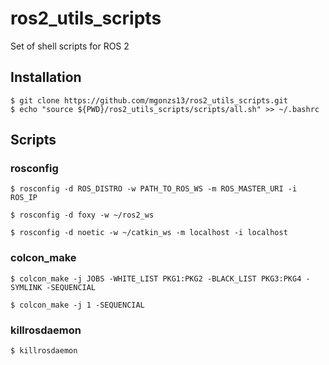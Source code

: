 # ros2_utils_scripts

Set of shell scripts for ROS 2

## Installation

```shell
$ git clone https://github.com/mgonzs13/ros2_utils_scripts.git
$ echo "source ${PWD}/ros2_utils_scripts/scripts/all.sh" >> ~/.bashrc
```

## Scripts

### rosconfig

```shell
$ rosconfig -d ROS_DISTRO -w PATH_TO_ROS_WS -m ROS_MASTER_URI -i ROS_IP
```

```shell
$ rosconfig -d foxy -w ~/ros2_ws
```

```shell
$ rosconfig -d noetic -w ~/catkin_ws -m localhost -i localhost
```

### colcon_make

```shell
$ colcon_make -j JOBS -WHITE_LIST PKG1:PKG2 -BLACK_LIST PKG3:PKG4 -SYMLINK -SEQUENCIAL
```

```shell
$ colcon_make -j 1 -SEQUENCIAL
```

### killrosdaemon

```shell
$ killrosdaemon
```

